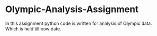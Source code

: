 # Olympic-Analysis-Assignment
In this assignment python code is written for analysis of Olympic data. Which is held till now date.
